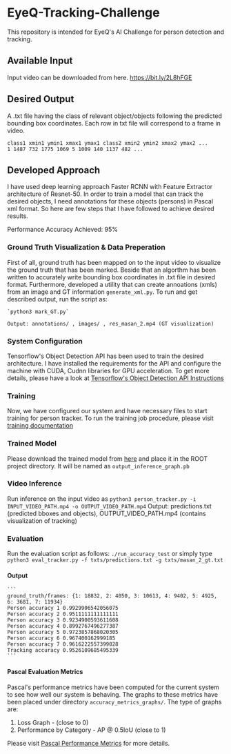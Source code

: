 # EyeQ-Tracking-Challenge
This repository is intended for EyeQ's AI Challenge for person detection and tracking.

## Available Input
Input video can be downloaded from here.
https://bit.ly/2L8hFGE

## Desired Output
A .txt file having the class of relevant object/objects following the predicted bounding box coordinates. Each row in txt file will correspond to a frame in video.
```
class1 xmin1 ymin1 xmax1 ymax1 class2 xmin2 ymin2 xmax2 ymax2 ...
1 1487 732 1775 1069 5 1009 140 1137 482 ...
```

## Developed Approach
I have used deep learning approach Faster RCNN with Feature Extractor architecture of Resnet-50. In order to train a model that can track the desired objects, I need annotations for these objects (persons) in Pascal xml format. 
So here are few steps that I have followed to achieve desired results.

Performance Accuracy Achieved: 95%

### Ground Truth Visualization & Data Preperation
First of all, ground truth has been mapped on to the input video to visualize the ground truth that has been marked. Beside that an algorthm has been written to accurately write bounding box coordinates in .txt file in desired format. Furthermore, developed a utility that can create annoations (xmls) from an image and GT information `generate_xml.py`.
To run and get described output, run the script as:

	`python3 mark_GT.py` 

	Output: annotations/ , images/ , res_masan_2.mp4 (GT visualization)

### System Configuration
Tensorflow's Object Detection API has been used to train the desired architecture. I have installed the requirements for the API and configure the machine with CUDA, Cudnn libraries for GPU acceleration. To get more details, please have a look at [Tensorflow's Object Detection API Instructions](https://github.com/tensorflow/models/blob/master/research/object_detection/g3doc/installation.md)

### Training
Now, we have configured our system and have necessary files to start training for person tracker. To run the training job procedure, please visit [training documentation](https://github.com/tensorflow/models/blob/master/research/object_detection/g3doc/running_locally.md)

### Trained Model
Please download the trained model from [here](https://drive.google.com/open?id=1uvKB4GIbf8_JJLPIj9SYs3AZaQOgYBmu) and place it in the ROOT project directory. It will be named as `output_inference_graph.pb`

### Video Inference
Run inference on the input video as
	`python3 person_tracker.py -i INPUT_VIDEO_PATH.mp4 -o OUTPUT_VIDEO_PATH.mp4`
	Output: predictions.txt (predicted bboxes and objects), OUTPUT_VIDEO_PATH.mp4 (contains visualization of tracking)

### Evaluation
Run the evaluation script as follows:
	`./run_accuracy_test` or simply type `python3 eval_tracker.py -f txts/predictions.txt -g txts/masan_2_gt.txt`

#### Output
	```
	ground_truth/frames: {1: 18832, 2: 4050, 3: 10613, 4: 9402, 5: 4925, 6: 3681, 7: 11934} 
	Person accuracy 1 0.9929906542056075 
	Person accuracy 2 0.9511111111111111 
	Person accuracy 3 0.9234900593611608 
	Person accuracy 4 0.8992767496277387 
	Person accuracy 5 0.9723857868020305 
	Person accuracy 6 0.967400162999185 
	Person accuracy 7 0.9616222557399028 
	Tracking accuracy 0.9526109685495339 
	```

#### Pascal Evaluation Metrics
Pascal's performance metrics have been computed for the current system to see how well our system is behaving. The graphs to these metrics have been placed under directory `accuracy_metrics_graphs/`.
The type of graphs are:
1. Loss Graph - (close to 0)
2. Performance by Category - AP @ 0.5IoU (close to 1)

Please visit [Pascal Performance Metrics](https://github.com/tensorflow/models/blob/master/research/object_detection/g3doc/evaluation_protocols.md) for more details.